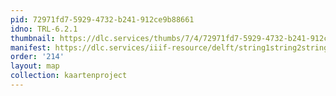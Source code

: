 ```yaml
---
pid: 72971fd7-5929-4732-b241-912ce9b88661
idno: TRL-6.2.1
thumbnail: https://dlc.services/thumbs/7/4/72971fd7-5929-4732-b241-912ce9b88661/full/400,339/0/default.jpg
manifest: https://dlc.services/iiif-resource/delft/string1string2string3/kaartenproject-2007/TRL-6.2.1
order: '214'
layout: map
collection: kaartenproject
---
```

